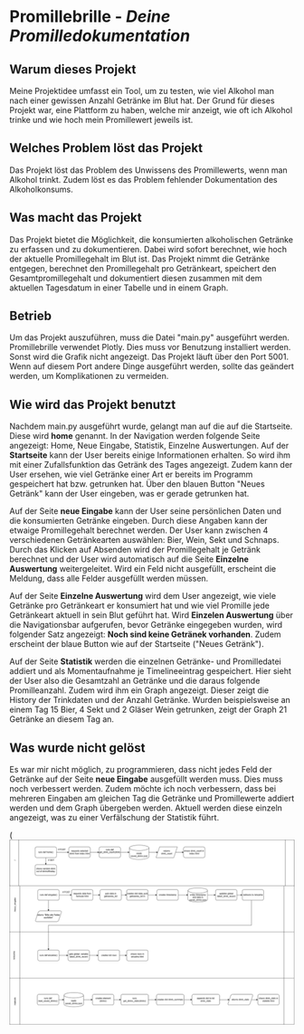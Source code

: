 #  Promillebrille - *Deine Promilledokumentation*

## Warum dieses Projekt
Meine Projektidee umfasst ein Tool, um zu testen, wie viel Alkohol man nach einer gewissen Anzahl Getränke im Blut hat.
Der Grund für dieses Projekt war, eine Plattform zu haben, welche mir anzeigt, wie oft ich Alkohol trinke und wie 
hoch mein Promillewert jeweils ist. 

## Welches Problem löst das Projekt
Das Projekt löst das Problem des Unwissens des Promillewerts, wenn man Alkohol trinkt. Zudem löst es das Problem
fehlender Dokumentation des Alkoholkonsums. 

## Was macht das Projekt
Das Projekt bietet die Möglichkeit, die konsumierten alkoholischen Getränke zu erfassen und zu dokumentieren. Dabei
wird sofort berechnet, wie hoch der aktuelle Promillegehalt im Blut ist. Das Projekt nimmt die Getränke entgegen, 
berechnet den Promillegehalt pro Getränkeart, speichert den Gesamtpromillegehalt und dokumentiert diesen zusammen mit dem 
aktuellen Tagesdatum in einer Tabelle und in einem Graph. 

## Betrieb
Um das Projekt auszuführen, muss die Datei "main.py" ausgeführt werden. Promillebrille verwendet Plotly. Dies muss vor Benutzung 
installiert werden. Sonst wird die Grafik nicht angezeigt. Das Projekt läuft über den Port 5001. 
Wenn auf diesem Port andere Dinge ausgeführt werden, sollte das geändert werden, um Komplikationen zu vermeiden.

## Wie wird das Projekt benutzt
Nachdem main.py ausgeführt wurde, gelangt man auf die auf die Startseite. Diese wird **home** genannt. 
In der Navigation werden folgende Seite angezeigt: Home, Neue Eingabe, Statistik, Einzelne Auswertungen. 
Auf der **Startseite** kann der User bereits einige Informationen erhalten. So wird ihm mit einer Zufallsfunktion das Getränk des Tages angezeigt. 
Zudem kann der User ersehen, wie viel Getränke einer Art er bereits im Programm gespeichert hat bzw. getrunken hat. 
Über den blauen Button "Neues Getränk" kann der User eingeben, was er gerade getrunken hat. 

Auf der Seite **neue Eingabe** kann der User seine persönlichen Daten und die konsumierten Getränke eingeben. Durch diese Angaben kann der etwaige Promillegehalt
berechnet werden. Der User kann zwischen 4 verschiedenen Getränkearten auswählen: Bier, Wein, Sekt und Schnaps. Durch das Klicken auf Absenden wird der
Promillegehalt je Getränk berechnet und der User wird automatisch auf die Seite **Einzelne Auswertung** weitergeleitet. Wird ein Feld nicht ausgefüllt, erscheint die Meldung, dass alle Felder ausgefüllt werden müssen.  

Auf der Seite **Einzelne Auswertung** wird dem User angezeigt, wie viele Getränke pro Getränkeart er konsumiert hat und wie viel Promille jede Getränkeart aktuell in sein Blut geführt hat. Wird **Einzelen Auswertung** über die Navigationsbar aufgerufen, bevor Getränke eingegeben wurden, wird folgender Satz angezeigt: **Noch sind keine Getränek vorhanden**. Zudem erscheint der blaue Button wie auf der Startseite ("Neues Getränk"). 

Auf der Seite **Statistik** werden die einzelnen Getränke- und Promilledatei addiert und als Momentaufnahme je Timelineeintrag gespeichert. Hier sieht der User also die Gesamtzahl an Getränke und die daraus folgende Promilleanzahl. Zudem wird ihm ein Graph angezeigt. Dieser zeigt die History der Trinkdaten und der Anzahl Getränke. Wurden beispielsweise an einem Tag 15 Bier, 4 Sekt und 2 Gläser Wein getrunken, zeigt der Graph 21 Getränke an diesem Tag an. 


## Was wurde nicht gelöst
Es war mir nicht möglich, zu programmieren, dass nicht jedes Feld der Getränke auf der Seite **neue Eingabe** ausgefüllt werden muss. Dies muss noch verbessert werden. Zudem möchte ich noch verbessern, dass bei mehreren Eingaben am gleichen Tag die Getränke und Promillewerte addiert werden und dem Graph übergeben werden. Aktuell werden diese einzeln angezeigt, was zu einer Verfälschung der Statistik führt. 

(![Architektur](static/architektur.png)

